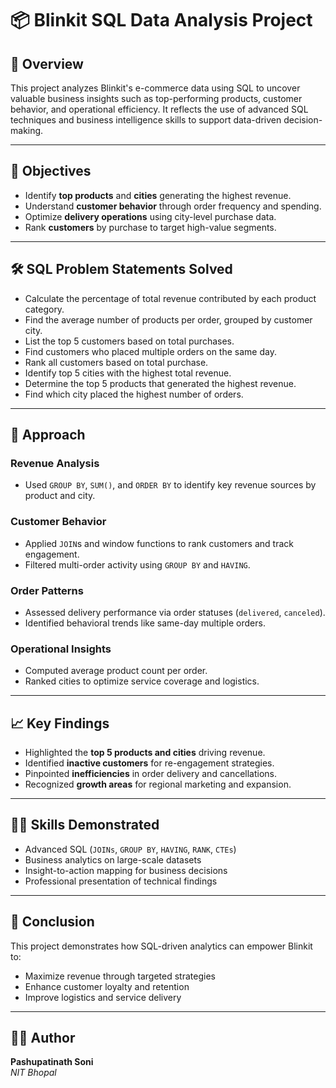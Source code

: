# 📦 Blinkit SQL Data Analysis Project

## 📝 Overview
This project analyzes Blinkit's e-commerce data using SQL to uncover valuable business insights such as top-performing products, customer behavior, and operational efficiency. It reflects the use of advanced SQL techniques and business intelligence skills to support data-driven decision-making.

---

## 🎯 Objectives
- Identify **top products** and **cities** generating the highest revenue.
- Understand **customer behavior** through order frequency and spending.
- Optimize **delivery operations** using city-level purchase data.
- Rank **customers** by purchase to target high-value segments.

---

## 🛠️ SQL Problem Statements Solved
- Calculate the percentage of total revenue contributed by each product category.
- Find the average number of products per order, grouped by customer city.
- List the top 5 customers based on total purchases.
- Find customers who placed multiple orders on the same day.
- Rank all customers based on total purchase.
- Identify top 5 cities with the highest total revenue.
- Determine the top 5 products that generated the highest revenue.
- Find which city placed the highest number of orders.

---

## 🧠 Approach

### Revenue Analysis
- Used `GROUP BY`, `SUM()`, and `ORDER BY` to identify key revenue sources by product and city.

### Customer Behavior
- Applied `JOIN`s and window functions to rank customers and track engagement.
- Filtered multi-order activity using `GROUP BY` and `HAVING`.

### Order Patterns
- Assessed delivery performance via order statuses (`delivered`, `canceled`).
- Identified behavioral trends like same-day multiple orders.

### Operational Insights
- Computed average product count per order.
- Ranked cities to optimize service coverage and logistics.

---

## 📈 Key Findings
- Highlighted the **top 5 products and cities** driving revenue.
- Identified **inactive customers** for re-engagement strategies.
- Pinpointed **inefficiencies** in order delivery and cancellations.
- Recognized **growth areas** for regional marketing and expansion.

---

## 🧑‍💻 Skills Demonstrated
- Advanced SQL (`JOINs`, `GROUP BY`, `HAVING`, `RANK`, `CTEs`)
- Business analytics on large-scale datasets
- Insight-to-action mapping for business decisions
- Professional presentation of technical findings

---

## 📌 Conclusion
This project demonstrates how SQL-driven analytics can empower Blinkit to:
- Maximize revenue through targeted strategies
- Enhance customer loyalty and retention
- Improve logistics and service delivery

---

## 👨‍💼 Author
**Pashupatinath Soni**  
_NIT Bhopal_
